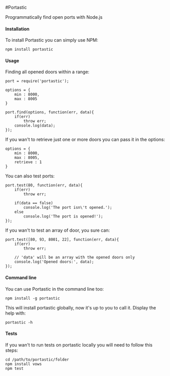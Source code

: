 #Portastic

Programmatically find open ports with Node.js

#### Installation

To install Portastic you can simply use NPM:

    npm install portastic

#### Usage

Finding all opened doors within a range:

    port = require('portastic');

    options = {
    	min : 8000,
    	max : 8005
    }

    port.find(options, function(err, data){
    	if(err)
    		throw err;
    	console.log(data);
    });

If you wan't to retrieve just one or more doors you can pass it in the options:

	options = {
		min : 8000,
		max : 8005,
		retrieve : 1
	}

You can also test ports:

    port.test(80, function(err, data){
    	if(err)
    		throw err;

    	if(data == false)
    		console.log('The port isn\'t opened.');
    	else
    		console.log('The port is opened!');
    });

If you wan't to test an array of door, you sure can:

    port.test([80, 93, 8001, 22], function(err, data){
    	if(err)
    		throw err;

    	// 'data' will be an array with the opened doors only
    	console.log('Opened doors:', data);
    });

#### Command line

You can use Portastic in the command line too:

    npm install -g portastic

This will install portastic globally, now it's up to you to call it. Display the help with:

    portastic -h

#### Tests

If you wan't to run tests on portastic locally you will need to follow this steps:

    cd /path/to/portastic/folder
    npm install vows
    npm test

